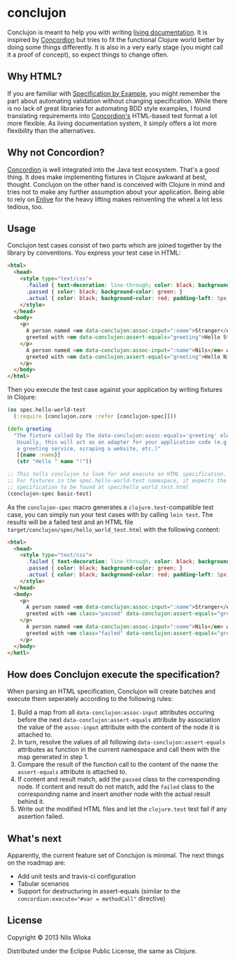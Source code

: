 # conclujon

Conclujon is meant to help you with writing [living documentation](http://specificationbyexample.com/key_ideas.html). It is inspired by [Concordion](http://concordion.org/) but tries to fit the functional Clojure world better by doing some things differently. It is also in a very early stage (you might call it a proof of concept), so expect things to change often.

## Why HTML?

If you are familiar with [Specification by Example](http://specificationbyexample.com/), you might remember the part about automating validation without changing specification. While there is no lack of great libraries for automating BDD style examples, I found translating requirements into [Concordion's](http://concordion.org) HTML-based test format a lot more flexible. As living documentation system, it simply offers a lot more flexibility than the alternatives.

## Why not Concordion?

[Concordion](http://concordion.org/) is well integrated into the Java test ecosystem. That's a good thing. It does make implementing fixtures in Clojure awkward at best, thought. Conclujon on the other hand is conceived with Clojure in mind and tries not to make any further assumption about your application. Being able to rely on [Enlive](https://github.com/cgrand/enlive) for the heavy lifting makes reinventing the wheel a lot less tedious, too.

## Usage

Conclujon test cases consist of two parts which are joined together by the library by conventions. You express your test case in HTML:

```html
<html>
  <head>
    <style type="text/css">
      .failed { text-decoration: line-through; color: black; background-color: red; }
      .passed { color: black; background-color: green; }
      .actual { color: black; background-color: red; padding-left: 5px; }
    </style>
  </head>
  <body>
    <p>
      A person named <em data-conclujon:assoc-input=":name">Stranger</em> will be 
      greeted with <em data-conclujon:assert-equals="greeting">Hello Stranger!</em>.<br/>
    </p>
      A person named <em data-conclujon:assoc-input=":name">Nils</em> will be
      greeted with <em data-conclujon:assert-equals="greeting">Hello Niels!</em>.
    </p>
  </body>
</html>
```

Then you execute the test case against your application by writing fixtures in Clojure:

```clojure
(ns spec.hello-world-test
  (:require [conclujon.core :refer [conclujon-spec]]))

(defn greeting 
  "The fixture called by the data-conclujon:assoc-equals='greeting' element.
   Usually, this will act as an adapter for your application code (e.g. calling
   a greeting service, scraping a website, etc.)"
   [{name :name}] 
   (str "Hello " name "!"))

;; This tells conclujon to look for and execute an HTML specification.
;; For fixtures in the spec.hello-world-test namespace, it expects the
;; specification to be found at spec/hello_world_test.html
(conclujon-spec basic-test)
```

As the `conclujon-spec` macro generates a `clojure.test`-compatible test case, you can simply run your test cases with by calling `lein test`. The results will be a failed test and an HTML file `target/conclujon/spec/hello_world_test.html` with the following content:

```html
<html>
  <head>
    <style type="text/css">
      .failed { text-decoration: line-through; color: black; background-color: red; }
      .passed { color: black; background-color: green; }
      .actual { color: black; background-color: red; padding-left: 5px; }
    </style>
  </head>
  <body>
    <p>
      A person named <em data-conclujon:assoc-input=":name">Stranger</em> will be 
      greeted with <em class="passed" data-conclujon:assert-equals="greeting">Hello Stranger!</em>.<br/>
    </p>
      A person named <em data-conclujon:assoc-input=":name">Nils</em> will be
      greeted with <em class="failed" data-conclujon:assert-equals="greeting">Hello Niels!</em><span class="actual">(actual: Hello Nils!)</span>.
    </p>
  </body>
</hmtl>
```

## How does Conclujon execute the specification?

When parsing an HTML specification, Conclujon will create batches and execute them seperately according to the following rules:

1.  Build a map from all `data-conclujon:assoc-input` attributes occuring before the next `data-conclujon:assert-equals` attribute
    by association the value of the `assoc-input` attribute with the content of the node it is attached to.
2.  In turn, resolve the values of all following `data-conclujon:assert-equals` attributes as function in the current namespace and
    call them with the map generated in step 1.
3.  Compare the result of the function call to the content of the name the `assert-equals` attribute is attached to.
4.  If content and result match, add the `passed` class to the corresponding node. If content and result do not match, add the `failed`
    class to the corresponding name and insert another node with the actual result behind it.
5.  Write out the modified HTML files and let the `clojure.test` test fail if any assertion failed.

## What's next

Apparently, the current feature set of Conclujon is minimal. The next things on the roadmap are:

* Add unit tests and travis-ci configuration
* Tabular scenarios
* Support for destructuring in assert-equals (similar to the `concordion:execute="#var = methodCall"` directive)

## License

Copyright © 2013 Nils Wloka

Distributed under the Eclipse Public License, the same as Clojure.
